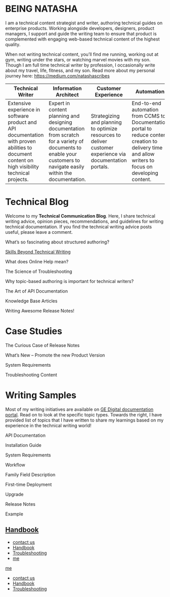 # BEING NATASHA
I am a technical content strategist and writer, authoring technical guides on enterprise products. Working alongside developers, designers, product managers, I support and guide the writing team to ensure that product is complemented with engaging web-based technical content of the highest quality.  

When not writing technical content, you’ll find me running, working out at gym, writing under the stars, or watching marvel movies with my son. Though I am full time technical writer by profession, I occasionally write about my travel, life, fitness, and my son. Read more about my personal journey here: https://medium.com/natashascribes


|Technical Writer|Information Architect|Customer Experience|Automation|
|---|---|---|---|
Extensive experience in software product and API documentation with proven abilities to document content on high visibility technical projects.|Expert in content planning and designing documentation from scratch for a variety of documents to enable your customers to navigate easily within the documentation.|Strategizing and planning to optimize resources to deliver customer experience via documentation portals.|End-to-end automation from CCMS to Documentation portal to reduce content creation to delivery time and allow writers to focus on developing content.



# Technical Blog
Welcome to my **Technical Communication Blog**. Here, I share technical writing advice, opinion pieces, recommendations, and guidelines for writing technical documentation. If you find the technical writing advice posts useful, please leave a comment.


What’s so fascinating about structured authoring?

[Skills Beyond Technical Writing]()

What does Online Help mean?

The Science of Troubleshooting

Why topic-based authoring is important for technical writers?

The Art of API Documentation

Knowledge Base Articles

Writing Awesome Release Notes!



<!--## CREATIVE BLOGS-->


# Case Studies


The Curious Case of Release Notes

What’s New – Promote the new Product Version

System Requirements

Troubleshooting Content

# Writing Samples

Most of my writing initiatives are available on [GE Digital documentation portal](). Read on to look at the specific topic types. Towards the right, I have provided list of topics that I have written to share my learnings based on my experience in the technical writing world!

API Documentation

Installation Guide

System Requirements

Workflow

Family Field Description

First-time Deployment

Upgrade

Release Notes

Example

## [Handbook](handbook)

- [contact us](https://natashascribes.github.io/natashascribes/me.html)
- [Handbook](https://natashascribes.github.io/natashascribes/handbook.html)
- [Troubleshooting](https://natashascribes.github.io/natashascribes/the-science-of-troubleshooting.html)
- [me](me)

[me](me.md ':include')

- [contact us](me)
- [Handbook](handbook)
- [Troubleshooting](the-science-of-troubleshooting)